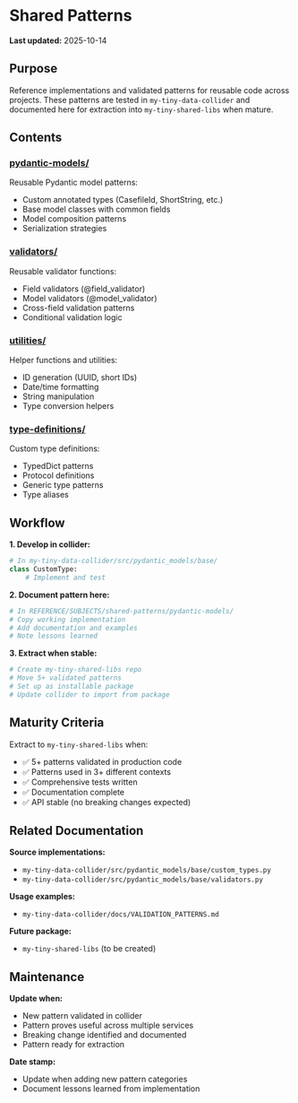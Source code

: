 # Shared Patterns

**Last updated:** 2025-10-14

## Purpose

Reference implementations and validated patterns for reusable code across projects. These patterns are tested in `my-tiny-data-collider` and documented here for extraction into `my-tiny-shared-libs` when mature.

## Contents

### [pydantic-models/](pydantic-models/)
Reusable Pydantic model patterns:
- Custom annotated types (CasefileId, ShortString, etc.)
- Base model classes with common fields
- Model composition patterns
- Serialization strategies

### [validators/](validators/)
Reusable validator functions:
- Field validators (@field_validator)
- Model validators (@model_validator)
- Cross-field validation patterns
- Conditional validation logic

### [utilities/](utilities/)
Helper functions and utilities:
- ID generation (UUID, short IDs)
- Date/time formatting
- String manipulation
- Type conversion helpers

### [type-definitions/](type-definitions/)
Custom type definitions:
- TypedDict patterns
- Protocol definitions
- Generic type patterns
- Type aliases

## Workflow

**1. Develop in collider:**
```python
# In my-tiny-data-collider/src/pydantic_models/base/
class CustomType:
    # Implement and test
```

**2. Document pattern here:**
```python
# In REFERENCE/SUBJECTS/shared-patterns/pydantic-models/
# Copy working implementation
# Add documentation and examples
# Note lessons learned
```

**3. Extract when stable:**
```bash
# Create my-tiny-shared-libs repo
# Move 5+ validated patterns
# Set up as installable package
# Update collider to import from package
```

## Maturity Criteria

Extract to `my-tiny-shared-libs` when:
- ✅ 5+ patterns validated in production code
- ✅ Patterns used in 3+ different contexts
- ✅ Comprehensive tests written
- ✅ Documentation complete
- ✅ API stable (no breaking changes expected)

## Related Documentation

**Source implementations:**
- `my-tiny-data-collider/src/pydantic_models/base/custom_types.py`
- `my-tiny-data-collider/src/pydantic_models/base/validators.py`

**Usage examples:**
- `my-tiny-data-collider/docs/VALIDATION_PATTERNS.md`

**Future package:**
- `my-tiny-shared-libs` (to be created)

## Maintenance

**Update when:**
- New pattern validated in collider
- Pattern proves useful across multiple services
- Breaking change identified and documented
- Pattern ready for extraction

**Date stamp:**
- Update when adding new pattern categories
- Document lessons learned from implementation
